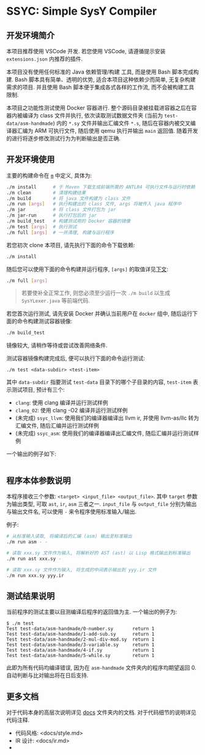 # SSYC: Simple SysY Compiler

## 开发环境简介

本项目推荐使用 VSCode 开发. 若您使用 VSCode, 请遵循提示安装 `extensions.json` 内推荐的插件.

本项目没有使用任何标准的 Java 依赖管理/构建 工具, 而是使用 Bash 脚本完成构建. Bash 脚本具有简单、透明的优势, 适合本项目这种依赖少而简单, 无复杂构建需求的项目. 并且使用 Bash 脚本便于集成各式各样的工作流, 而不会被构建工具限制.

本项目之功能性测试使用 Docker 容器进行. 整个源码目录被挂载进容器之后在容器内被编译为 class 文件并执行, 依次读取测试数据文件夹 (当前为 `test-data/asm-handmade`) 内的 `*.sy` 文件并输出汇编文件 `*.s`, 随后在容器内被交叉编译器汇编为 ARM 可执行文件, 随后使用 qemu 执行并输出 `main` 返回值. 随着开发的进行将逐步修改测试行为为判断输出是否正确.

## 开发环境使用

主要的构建命令在 [`m`](m) 中定义, 具体为:

```bash
./m install      # 于 Maven 下载生成前端所需的 ANTLR4 可执行文件与运行时依赖
./m clean        # 清理构建结果
./m build        # 将 java 文件构建为 class 文件
./m run [args]   # 执行构建出的 class 文件, args 将被传入 java 程序中
./m jar          # 将 class 文件打包为 jar
./m jar-run      # 执行打包后的 jar
./m build_test   # 构建测试用的 Docker 容器的镜像
./m test [args]  # 执行测试
./m full [args]  # 一并清理, 构建与运行程序
```

若您初次 clone 本项目, 请先执行下面的命令下载依赖:

```bash
./m install
```

随后您可以使用下面的命令构建并运行程序, `[args]` 的取值详见[下文](#程序本体参数说明):

```bash
./m full [args]
```

> 若要使补全正常工作, 则您必须至少运行一次 `./m build` 以生成 `SysYLexer.java` 等前端代码.

若您首次运行测试, 请先安装 Docker 并确认当前用户在 `docker` 组中, 随后运行下面的命令构建测试容器镜像:

```bash
./m build_test
```

镜像较大, 请稍作等待或尝试改善网络条件.

测试容器镜像构建完成后, 便可以执行下面的命令运行测试:

```
./m test <data-subdir> <test-item>
```

其中 `data-subdir` 指要测试 `test-data` 目录下的哪个子目录的内容, `test-item` 表示测试项目, 预计有三个:

- `clang`: 使用 clang 编译并运行测试样例
- `clang_O2`: 使用 clang -O2 编译并运行测试样例
- (未完成) `ssyc_llvm`: 使用我们的编译器编译出 llvm ir, 并使用 llvm-as/llc 转为汇编文件, 随后汇编并运行测试样例
- (未完成) `ssyc_asm`: 使用我们的编译器编译出汇编文件, 随后汇编并运行测试样例

一个输出的例子如下:

```bash

```

## 程序本体参数说明

本程序接收三个参数: `<target> <input_file> <output_file>`. 其中 `target` 参数为输出类型, 可取 `ast`, `ir`, `asm` 三者之一. `input_file` 与 `output_file` 分别为输出与输出文件名, 可以使用 `-` 来令程序使用标准输入/输出.

例子:

```bash
# 从标准输入读取, 将编译后的汇编 (asm) 输出至标准输出
./m run asm - -

# 读取 xxx.sy 文件作为输入, 将解析好的 AST (ast) 以 Lisp 格式输出到标准输出
./m run ast xxx.sy -

# 读取 xxx.sy 文件作为输入, 将生成的中间表示输出到 yyy.ir 文件
./m run xxx.sy yyy.ir
```

## 测试结果说明

当前程序的测试主要以目测编译后程序的返回值为主. 一个输出的例子为:

```
$ ./m test
Test test-data/asm-handmade/0-number.sy       return 1
Test test-data/asm-handmade/1-add-sub.sy      return 1
Test test-data/asm-handmade/2-mul-div-mod.sy  return 1
Test test-data/asm-handmade/3-variable.sy     return 1
Test test-data/asm-handmade/4-if.sy           return 1
Test test-data/asm-handmade/5-while.sy        return 1
```

此即为所有代码均编译错误, 因为在 `asm-handmade` 文件夹内的程序均期望返回 0. 自动判断与比对输出将在日后支持.

## 更多文档

对于代码本身的高层次说明详见 [docs](docs/) 文件夹内的文档. 对于代码细节的说明详见代码注释.

- 代码风格: <docs/style.md>
- IR 设计: <docs/ir.md>
-